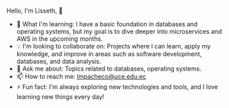Hello, I'm Lisseth, 👋
- 🌱 What I'm learning: I have a basic foundation in databases and operating systems, but my goal is to dive deeper into microservices and AWS in the upcoming months.
- 💡 I'm looking to collaborate on: Projects where I can learn, apply my knowledge, and improve in areas such as software development, databases, and data analysis.
- 💬 Ask me about: Topics related to databases, operating systems.
- 📫 How to reach me: lmpacheco@uce.edu.ec
- ⚡ Fun fact: I'm always exploring new technologies and tools, and I love learning new things every day!

